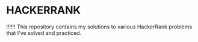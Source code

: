 # HACKERRANK

!!!!!!
This repository contains my solutions to various HackerRank problems that I've solved and practiced. 

